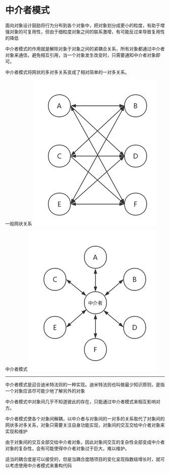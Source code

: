 # 中介者模式

面向对象设计鼓励将行为分布到各个对象中，把对象划分成更小的粒度，有助于增强对象的可复用性，但由于细粒度对象之间的联系激增，有可能反过来导致复用性的降低

中介者模式的作用就是解除对象于对象之间的紧耦合关系，所有对象都通过中介者对象来通信，避免相互引用，当一个对象发生改变时，只需要通知中介者对象即可。

中介者模式将网状的多对多关系变成了相对简单的一对多关系。

一般网状关系
![normal pattern](./images/2016/09/normal-pattern.png)

中介者模式
![mediator pattern](./images/2016/09/mediator-pattern.png)

***

中介者模式是迎合迪米特法则的一种实现。迪米特法则也叫做最少知识原则，是指一个对象应该尽可能少地了解另外的对象

中介者模式中对象间几乎不知道彼此的存在，只能通过中介者模式来相互影响对方。

中介者模式使各个对象间解耦，以中介者与对象间的一对多的关系取代了对象间的网状多对多关系，对象只需要关注自身功能实现，对象间的交互交给中介者对象来实现和维护

由于对象间的交互全部交给中介者对象，因此对象间交互的复杂性全部变成中介者对象的复杂性，会有可能使得中介者对象过于巨大，难以维护。

适当的耦合度是可以接受的，但是当耦合度随项目的变化呈现指数级增长时，就可以考虑使用中介者模式来重构代码
